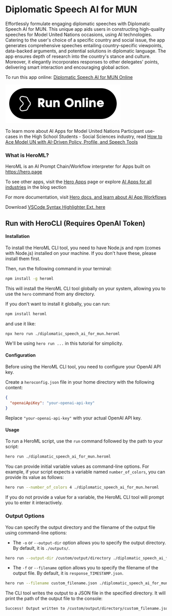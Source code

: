 # Diplomatic Speech AI for MUN

Effortlessly formulate engaging diplomatic speeches with Diplomatic Speech AI for MUN. This unique app aids users in constructing high-quality speeches for Model United Nations occasions, using AI technologies. Catering to the user's choice of a specific country and social issue, the app generates comprehensive speeches entailing country-specific viewpoints, data-backed arguments, and potential solutions in diplomatic language. The app ensures depth of research into the country's stance and culture. Moreover, it elegantly incorporates responses to other delegates' points, delivering smart interaction and encouraging global action.

To run this app online: [Diplomatic Speech AI for MUN Online](https://hero.page/app/diplomatic-speech-ai-for-mun-country-specific-diplomatic-speech-generator/jG1e1nQfhv1g5qlPLwOD)

[![Run Diplomatic Speech AI for MUN Online](/assets/run.svg)](https://hero.page/app/diplomatic-speech-ai-for-mun-country-specific-diplomatic-speech-generator/jG1e1nQfhv1g5qlPLwOD)

To learn more about AI Apps for Model United Nations Participant use-cases in the High School Students - Social Sciences industry, read [How to Ace Model UN with AI-Driven Policy, Profile, and Speech Tools](https://hero.page/blog/ai/high-school-students-social-sciences/how-to-ace-model-un-with-ai-driven-policy-profile-and-speech-tools/170969)

### What is HeroML?
HeroML is an AI Prompt Chain/Workflow interpreter for Apps built on https://hero.page 

To see other apps, visit the [Hero Apps](https://hero.page/apps) page or explore [AI Apps for all industries](https://hero.page/blog) in the blog section

For more documentation, visit [Hero docs, and learn about AI App Workflows](https://hero.page/tutorials/introduction-to-heroml)

Download [VSCode Syntax Highlighter Ext. here](https://marketplace.visualstudio.com/items?itemName=hero-page.heroml)

## Run with HeroCLI (Requires OpenAI Token)

#### Installation

To install the HeroML CLI tool, you need to have Node.js and npm (comes with Node.js) installed on your machine. If you don't have these, please install them first. 

Then, run the following command in your terminal:

```bash
npm install -g heroml
```

This will install the HeroML CLI tool globally on your system, allowing you to use the `hero` command from any directory.

If you don't want to install it globally, you can run:

```bash
npm install heroml
```

and use it like:

```bash
npx hero run ./diplomatic_speech_ai_for_mun.heroml
```

We'll be using `hero run ...` in this tutorial for simplicity.

#### Configuration

Before using the HeroML CLI tool, you need to configure your OpenAI API key. 

Create a `heroconfig.json` file in your home directory with the following content:

```json
{
  "openaiApiKey": "your-openai-api-key"
}
```

Replace `"your-openai-api-key"` with your actual OpenAI API key.

#### Usage

To run a HeroML script, use the `run` command followed by the path to your script:

```bash
hero run ./diplomatic_speech_ai_for_mun.heroml
```

You can provide initial variable values as command-line options. For example, if your script expects a variable named `number_of_colors`, you can provide its value as follows:

```bash
hero run --number_of_colors 4 ./diplomatic_speech_ai_for_mun.heroml
```

If you do not provide a value for a variable, the HeroML CLI tool will prompt you to enter it interactively.

### Output Options

You can specify the output directory and the filename of the output file using command-line options:

- The `-o` or `--output-dir` option allows you to specify the output directory. By default, it is `./outputs/`.

```bash
hero run --output-dir /custom/output/directory ./diplomatic_speech_ai_for_mun.heroml
```

- The `-f` or `--filename` option allows you to specify the filename of the output file. By default, it is `response_TIMESTAMP.json`.

```bash
hero run --filename custom_filename.json ./diplomatic_speech_ai_for_mun.heroml
```

The CLI tool writes the output to a JSON file in the specified directory. It will print the path of the output file to the console:

```bash
Success! Output written to /custom/output/directory/custom_filename.json
```

